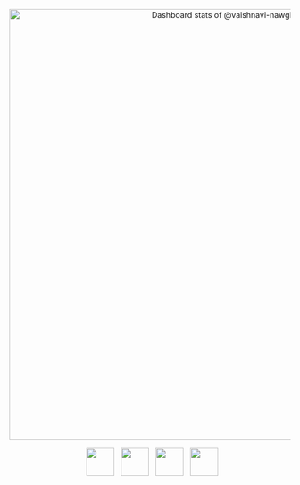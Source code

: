 <p align="center">
<a href="https://next.ossinsight.io/widgets/official/compose-user-dashboard-stats?user_id=84506950" target="_blank" style="display: block" align="center">
  <picture>
    <source media="(prefers-color-scheme: dark)" srcset="https://next.ossinsight.io/widgets/official/compose-user-dashboard-stats/thumbnail.png?user_id=84506950&image_size=auto&color_scheme=dark" width="771" height="auto">
    <img alt="Dashboard stats of @vaishnavi-nawghare" src="https://next.ossinsight.io/widgets/official/compose-user-dashboard-stats/thumbnail.png?user_id=84506950&image_size=auto&color_scheme=light" width="771" height="auto">
  </picture>
</a>
</p>


<p align="center">
&nbsp; <a href="https://www.linkedin.com/in/vaishnavi" target="_blank" rel="noopener noreferrer"><img src="https://img.icons8.com/plasticine/100/000000/linkedin.png" width="50" /></a>
&nbsp; <a href="mailto:nawgharevaishnavi@gmail.com" target="_blank" rel="noopener noreferrer"><img src="https://img.icons8.com/plasticine/100/000000/gmail.png"  width="50" /></a>
&nbsp; <a href="https://twitter.com/thisisshnavi" target="_blank" rel="noopener noreferrer"><img src="https://img.icons8.com/plasticine/100/000000/twitter.png" width="50" /></a>  
&nbsp; <a href="https://www.spotify.com/in/wtq8gw1mvqk42lal3ilypmpin" target="_blank" rel="noopener noreferrer"><img src="https://img.icons8.com/plasticine/100/000000/spotify.png" width="50" /></a>  
</p>



 <!----
## Aspiring App Developer 🎓

## ⚙️ My Techstack 

- _Flutter, Dart, Python, C, HTML, CSS, Javascript_

## ⚒️ Tools 

- _Canva, Adobe Illustrator, Figma, Adobe Photoshop suit, etc.._

---->


